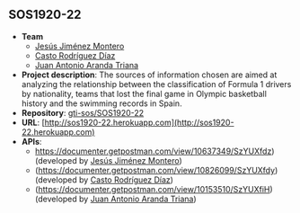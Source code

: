 ## SOS1920-22

- **Team**
  - [Jesús Jiménez Montero](https://github.com/jesjimmon)
  - [Casto Rodríguez Díaz](https://github.com/CastoRod)
  - [Juan Antonio Aranda Triana](https://github.com/juantot9)
- **Project description**: The sources of information chosen are aimed at analyzing the relationship between the classification of Formula 1 drivers by nationality, teams that lost the final game in Olympic basketball history and the swimming records in Spain.
- **Repository**: [gti-sos/SOS1920-22](https://github.com/gti-sos/SOS1920-22)
- **URL**: [http://sos1920-22.herokuapp.com](http://sos1920-22.herokuapp.com)
-  **APIs**:
    - https://documenter.getpostman.com/view/10637349/SzYUXfdz) (developed by [Jesús Jiménez Montero](https://github.com/jesjimmon))
    - (https://documenter.getpostman.com/view/10826099/SzYUXfdy) (developed by [Casto Rodríguez Díaz](https://github.com/CastoRod))
    - (https://documenter.getpostman.com/view/10153510/SzYUXfiH) (developed by [Juan Antonio Aranda Triana](https://github.com/juantot9))